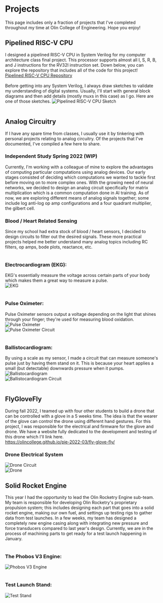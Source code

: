 # Projects

This page includes only a fraction of projects that I've completed throughout my time at Olin College of Engineering. Hope you enjoy!

## Pipelined RISC-V CPU

I designed a pipelined RISC-V CPU in System Verilog for my computer architecture class final project. This processor supports almost all I, S, R, B, and J instructions for the RV32I instruction set. Down below, you can explore the repository that includes all of the code for this project!
<br>
[Pipelined RISC-V CPU Repository](https://github.com/MarcEftimie/Pipelined_RISC-V_CPU)
<br><br>
Before getting into any System Verilog, I always draw sketches to validate my understanding of digital systems. Usually, I'll start with general block diagrams and then add details (mostly muxs in this case) as I go. Here are one of those sketches.
![Pipelined RISC-V CPU Sketch](pipelined-cpu-sketch.png)
<br><br>

## Analog Circuitry

If I have any spare time from classes, I usually use it by tinkering with personal projects relating to analog circuitry. Of the projects that I've documented, I've compiled a few here to share.
<br>

### Independent Study Spring 2022 (WIP)

Currently, I'm working with a colleague of mine to explore the advantages of computing particular computations using analog devices. Our early stages consisted of deciding which computations we wanted to tackle first before moving on to more complex ones. With the growing need of neural networks, we decided to design an analog circuit specifically for matrix multiplication which is a common computation done in AI training. As of now, we are exploring different means of analog signals together; some include log anti-log op amp configurations and a four quadrant multiplier, the gilbert cell.

### Blood / Heart Related Sensing

Since my school had extra stock of blood / heart sensors, I decided to design circuits to filter out the desired signals. These more practical projects helped me better understand many analog topics including RC filters, op amps, bode plots, reactance, etc.
<br>
<br>

### Electrocardiogram (EKG):

EKG's essentially measure the voltage across certain parts of your body which makes them a great way to measure a pulse.
<br>
![EKG](ekg.png)
<br><br>

### Pulse Oximeter:

Pulse Oximeter sensors output a voltage depending on the light that shines through your finger; they're used for measuring blood oxidation.
<br>
![Pulse Oximeter](pulse-oximeter.png)
<br>
![Pulse Oximeter Circuit](pulse-oximeter-circuit.png)
<br><br>

### Ballistocardiogram:

By using a scale as my sensor, I made a circuit that can measure someone's pulse just by having them stand on it. This is because your heart applies a small (but detectable) downwards pressure when it pumps.
<br>
![Ballistocardiogram](ballistocardiogram.png)
<br>
![Ballistocardiogram Circuit](ballistocardiogram-circuit.png)
<br><br>

## FlyGloveFly

During fall 2022, I teamed up with four other students to build a drone that can be controlled with a glove in a 5 weeks time. The idea is that the wearer of the glove can control the drone using different hand gestures. For this project, I was responsible for the electrical and firmware for the glove and drone. We have a website fully dedicated to the development and testing of this drone which I'll link here.
<br>
https://olincollege.github.io/pie-2022-03/fly-glove-fly/

### Drone Electrical System

![Drone Circuit](drone-circuit.png)
<br>
![Drone](drone.png)

## Solid Rocket Engine

This year I had the opportunity to lead the Olin Rocketry Engine sub-team. My team is responsible for developing Olin Rocketry's proprietary propulsion system; this includes designing each part that goes into a solid rocket engine, making our own fuel, and settings up testing rigs to gather data from test launches. In a few weeks, my team has designed a completely new engine casing along with integrating new pressure and force transducers compared to last year's design. Currently, we are in the process of machining parts to get ready for a test launch happening in January.
<br><br>

### The Phobos V3 Engine:

![Phobos V3 Engine](engine-cad.png)
<br><br>

### Test Launch Stand:

![Test Stand](test-stand.png)
<br><br>
